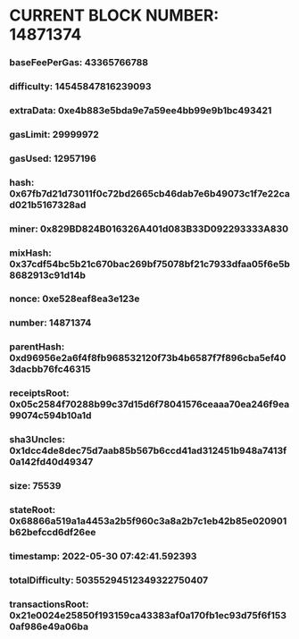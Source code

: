 # CURRENT BLOCK NUMBER: 14871374

### baseFeePerGas: 43365766788
### difficulty: 14545847816239093
### extraData: 0xe4b883e5bda9e7a59ee4bb99e9b1bc493421
### gasLimit: 29999972
### gasUsed: 12957196
### hash: 0x67fb7d21d73011f0c72bd2665cb46dab7e6b49073c1f7e22cad021b5167328ad
### miner: 0x829BD824B016326A401d083B33D092293333A830
### mixHash: 0x37cdf54bc5b21c670bac269bf75078bf21c7933dfaa05f6e5b8682913c91d14b
### nonce: 0xe528eaf8ea3e123e
### number: 14871374
### parentHash: 0xd96956e2a6f4f8fb968532120f73b4b6587f7f896cba5ef403dacbb76fc46315
### receiptsRoot: 0x05c2584f70288b99c37d15d6f78041576ceaaa70ea246f9ea99074c594b10a1d
### sha3Uncles: 0x1dcc4de8dec75d7aab85b567b6ccd41ad312451b948a7413f0a142fd40d49347
### size: 75539
### stateRoot: 0x68866a519a1a4453a2b5f960c3a8a2b7c1eb42b85e020901b62befccd6df26ee
### timestamp: 2022-05-30 07:42:41.592393
### totalDifficulty: 50355294512349322750407
### transactionsRoot: 0x21e0024e25850f193159ca43383af0a170fb1ec93d75f6f1530af986e49a06ba
